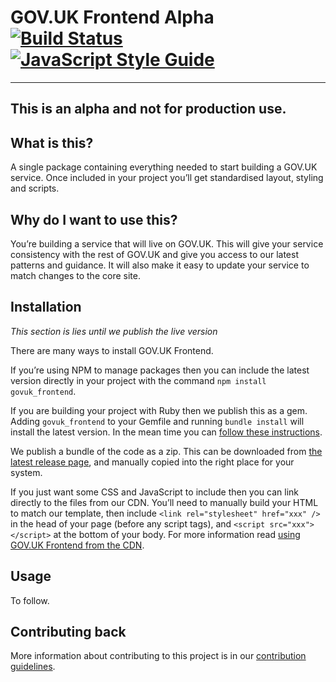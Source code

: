 GOV.UK Frontend Alpha [![Build Status](https://travis-ci.org/alphagov/govuk_frontend_alpha.svg?branch=master)](https://travis-ci.org/alphagov/govuk_frontend_alpha) [![JavaScript Style Guide](https://img.shields.io/badge/code%20style-standard-brightgreen.svg)](http://standardjs.com/)
=====================

---
This is an alpha and not for production use.
---

## What is this?

A single package containing everything needed to start building a GOV.UK service. Once included in your project you’ll get standardised layout, styling and scripts.

## Why do I want to use this?

You’re building a service that will live on GOV.UK. This will give your service consistency with the rest of GOV.UK and give you access to our latest patterns and guidance. It will also make it easy to update your service to match changes to the core site.

## Installation

*This section is lies until we publish the live version*

There are many ways to install GOV.UK Frontend.

If you’re using NPM to manage packages then you can include the latest version directly in your project with the command `npm install govuk_frontend`.

If you are building your project with Ruby then we publish this as a gem. Adding `govuk_frontend` to your Gemfile and running `bundle install` will install the latest version. In the mean time you can [follow these instructions](docs/using-with-rails.md).

We publish a bundle of the code as a zip. This can be downloaded from [the latest release page](https://github.com/alphagov/govuk_elements/releases/latest), and manually copied into the right place for your system.

If you just want some CSS and JavaScript to include then you can link directly to the files from our CDN. You’ll need to manually build your HTML to match our template, then include `<link rel="stylesheet" href="xxx" />` in the head of your page (before any script tags), and `<script src="xxx"></script>` at the bottom of your body. For more information read [using GOV.UK Frontend from the CDN](#).

## Usage

To follow.

## Contributing back

More information about contributing to this project is in our [contribution guidelines](https://github.com/alphagov/govuk_frontend_alpha/blob/master/CONTRIBUTING.md).
